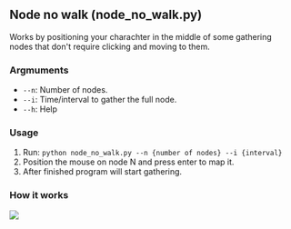 ## Node no walk (node_no_walk.py)
Works by positioning your charachter in the middle of some gathering nodes that don't require clicking and moving to them.

### Argmuments
- `--n`: Number of nodes.
- `--i`: Time/interval to gather the full node.
- `--h`: Help

### Usage

1. Run: `python node_no_walk.py --n {number of nodes} --i {interval}`
2. Position the mouse on node N and press enter to map it.
3. After finished program will start gathering.

### How it works
![](no_walk.gif)